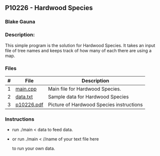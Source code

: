 ## P10226 - Hardwood Species
### Blake Gauna
### Description:

This simple program is the solution for Hardwood Species. It takes an input file of tree names and
keeps track of how many of each there are using a map.

### Files

|   #   | File             | Description                                        |
| :---: | ---------------- | -------------------------------------------------- |
|   1   | [main.cpp](https://github.com/blakeGauna/4483-Prog-Tech/blob/main/Assignments/P10226/main.cpp)         | Main file for Hardwood Species.      |
|   2   | [data.txt](https://github.com/blakeGauna/4483-Prog-Tech/blob/main/Assignments/P10226/data.txt)  | Sample data for Hardwood Species         |
|   3   | [p10226.pdf](https://github.com/blakeGauna/4483-Prog-Tech/blob/main/Assignments/P10226/10226.pdf) | Picture of Hardwood Species instructions |

### Instructions

- run ./main < data to feed data.
- or run ./main <        //name of your text file here
  
  to run your own data.

